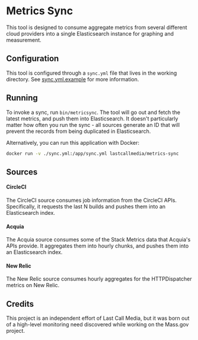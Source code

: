 Metrics Sync
============

This tool is designed to consume aggregate metrics from several different cloud providers into a single Elasticsearch instance for graphing and measurement.

Configuration
-------------

This tool is configured through a `sync.yml` file that lives in the working directory.  See [sync.yml.example](./sync.example.yml) for more information.

Running
-------

To invoke a sync, run `bin/metricsync`.  The tool will go out and fetch the latest metrics, and push them into Elasticsearch.  It doesn't particularly matter how often you run the sync - all sources generate an ID that will prevent the records from being duplicated in Elasticsearch.

Alternatively, you can run this application with Docker:
```bash
docker run -v ./sync.yml:/app/sync.yml lastcallmedia/metrics-sync 
```

Sources
--------

#### CircleCI

The CircleCI source consumes job information from the CircleCI APIs.  Specifically, it requests the last N builds and pushes them into an Elasticsearch index.

#### Acquia

The Acquia source consumes some of the Stack Metrics data that Acquia's APIs provide. It aggregates them into hourly chunks, and pushes them into an Elasticsearch index.

#### New Relic

The New Relic source consumes hourly aggregates for the HTTPDispatcher metrics on New Relic.

Credits
-------

This project is an independent effort of Last Call Media, but it was born out of a high-level monitoring need discovered while working on the Mass.gov project.

